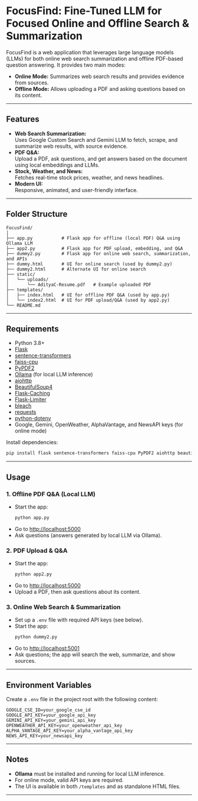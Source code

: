 # FocusFind: Fine-Tuned LLM for Focused Online and Offline Search & Summarization

FocusFind is a web application that leverages large language models (LLMs) for both online web search summarization and offline PDF-based question answering. It provides two main modes:
- **Online Mode:** Summarizes web search results and provides evidence from sources.
- **Offline Mode:** Allows uploading a PDF and asking questions based on its content.

---

## Features

- **Web Search Summarization:**  
  Uses Google Custom Search and Gemini LLM to fetch, scrape, and summarize web results, with source evidence.
- **PDF Q&A:**  
  Upload a PDF, ask questions, and get answers based on the document using local embeddings and LLMs.
- **Stock, Weather, and News:**  
  Fetches real-time stock prices, weather, and news headlines.
- **Modern UI:**  
  Responsive, animated, and user-friendly interface.

---

## Folder Structure

```
FocusFind/
│
├── app.py           # Flask app for offline (local PDF) Q&A using Ollama LLM
├── app2.py          # Flask app for PDF upload, embedding, and Q&A
├── dummy2.py        # Flask app for online web search, summarization, and APIs
├── dummy.html       # UI for online search (used by dummy2.py)
├── dummy2.html      # Alternate UI for online search
├── static/
│   └── uploads/
│       └── AdityaC-Resume.pdf   # Example uploaded PDF
├── templates/
│   ├── index.html   # UI for offline PDF Q&A (used by app.py)
│   └── index2.html  # UI for PDF upload/Q&A (used by app2.py)
└── README.md
```

---

## Requirements

- Python 3.8+
- [Flask](https://flask.palletsprojects.com/)
- [sentence-transformers](https://www.sbert.net/)
- [faiss-cpu](https://github.com/facebookresearch/faiss)
- [PyPDF2](https://pypi.org/project/PyPDF2/)
- [Ollama](https://ollama.com/) (for local LLM inference)
- [aiohttp](https://docs.aiohttp.org/)
- [BeautifulSoup4](https://www.crummy.com/software/BeautifulSoup/)
- [Flask-Caching](https://flask-caching.readthedocs.io/)
- [Flask-Limiter](https://flask-limiter.readthedocs.io/)
- [bleach](https://bleach.readthedocs.io/)
- [requests](https://docs.python-requests.org/)
- [python-dotenv](https://pypi.org/project/python-dotenv/)
- Google, Gemini, OpenWeather, AlphaVantage, and NewsAPI keys (for online mode)

Install dependencies:
```sh
pip install flask sentence-transformers faiss-cpu PyPDF2 aiohttp beautifulsoup4 flask-caching flask-limiter bleach requests python-dotenv
```

---

## Usage

### 1. Offline PDF Q&A (Local LLM)
- Start the app:
  ```sh
  python app.py
  ```
- Go to [http://localhost:5000](http://localhost:5000)
- Ask questions (answers generated by local LLM via Ollama).

### 2. PDF Upload & Q&A
- Start the app:
  ```sh
  python app2.py
  ```
- Go to [http://localhost:5000](http://localhost:5000)
- Upload a PDF, then ask questions about its content.

### 3. Online Web Search & Summarization
- Set up a `.env` file with required API keys (see below).
- Start the app:
  ```sh
  python dummy2.py
  ```
- Go to [http://localhost:5001](http://localhost:5001)
- Ask questions; the app will search the web, summarize, and show sources.

---

## Environment Variables

Create a `.env` file in the project root with the following content:
```
GOOGLE_CSE_ID=your_google_cse_id
GOOGLE_API_KEY=your_google_api_key
GEMINI_API_KEY=your_gemini_api_key
OPENWEATHER_API_KEY=your_openweather_api_key
ALPHA_VANTAGE_API_KEY=your_alpha_vantage_api_key
NEWS_API_KEY=your_newsapi_key
```

---

## Notes

- **Ollama** must be installed and running for local LLM inference.
- For online mode, valid API keys are required.
- The UI is available in both `/templates` and as standalone HTML files.

---
